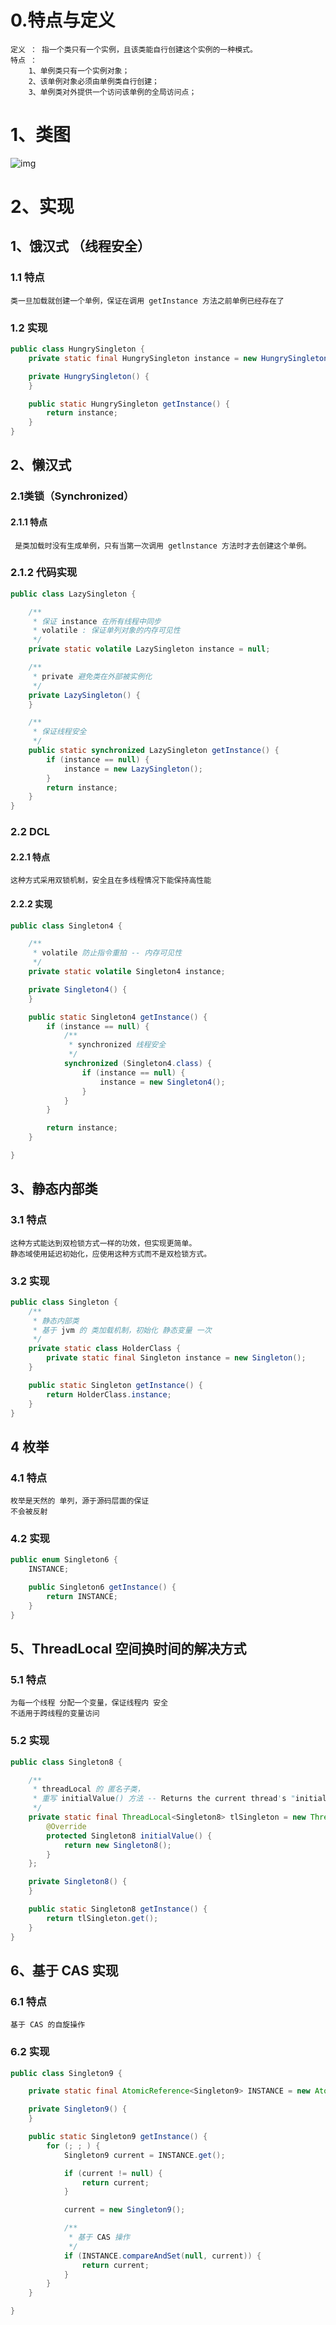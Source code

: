 # 0.特点与定义

~~~
定义 ： 指一个类只有一个实例，且该类能自行创建这个实例的一种模式。
特点 ： 
    1、单例类只有一个实例对象；
    2、该单例对象必须由单例类自行创建；
    3、单例类对外提供一个访问该单例的全局访问点；
~~~

# 1、类图

![img](IdeaProject/note/mca/typroImage/singltin_class.png)

# 2、实现

## 1、饿汉式 （线程安全）

### 1.1 特点

~~~
类一旦加载就创建一个单例，保证在调用 getInstance 方法之前单例已经存在了
~~~

### 1.2 实现

~~~java
public class HungrySingleton {
    private static final HungrySingleton instance = new HungrySingleton();

    private HungrySingleton() {
    }

    public static HungrySingleton getInstance() {
        return instance;
    }
}
~~~

## 2、懒汉式

### 2.1类锁（Synchronized）

#### 2.1.1 特点

~~~
 是类加载时没有生成单例，只有当第一次调用 getlnstance 方法时才去创建这个单例。
~~~

### 2.1.2 代码实现

~~~java
public class LazySingleton {

    /**
     * 保证 instance 在所有线程中同步
     * volatile : 保证单列对象的内存可见性
     */
    private static volatile LazySingleton instance = null;

    /**
     * private 避免类在外部被实例化
     */
    private LazySingleton() {
    }

    /**
     * 保证线程安全
     */
    public static synchronized LazySingleton getInstance() {
        if (instance == null) {
            instance = new LazySingleton();
        }
        return instance;
    }
}
~~~

### 2.2 DCL

#### 2.2.1 特点

~~~
这种方式采用双锁机制，安全且在多线程情况下能保持高性能
~~~

#### 2.2.2 实现

~~~java
public class Singleton4 {

    /**
     * volatile 防止指令重拍 -- 内存可见性
     */
    private static volatile Singleton4 instance;

    private Singleton4() {
    }

    public static Singleton4 getInstance() {
        if (instance == null) {
            /**
             * synchronized 线程安全
             */
            synchronized (Singleton4.class) {
                if (instance == null) {
                    instance = new Singleton4();
                }
            }
        }

        return instance;
    }

}
~~~

## 3、静态内部类

### 3.1 特点

~~~
这种方式能达到双检锁方式一样的功效，但实现更简单。
静态域使用延迟初始化，应使用这种方式而不是双检锁方式。
~~~

### 3.2 实现

~~~java
public class Singleton {
    /**
     * 静态内部类
     * 基于 jvm 的 类加载机制，初始化 静态变量 一次
     */
    private static class HolderClass {
        private static final Singleton instance = new Singleton();
    }

    public static Singleton getInstance() {
        return HolderClass.instance;
    }
}
~~~

## 4 枚举

### 4.1 特点

~~~
枚举是天然的 单列，源于源码层面的保证
不会被反射
~~~

### 4.2 实现

~~~java
public enum Singleton6 {
    INSTANCE;

    public Singleton6 getInstance() {
        return INSTANCE;
    }
}
~~~

## 5、ThreadLocal 空间换时间的解决方式

### 5.1 特点

~~~
为每一个线程 分配一个变量，保证线程内 安全
不适用于跨线程的变量访问
~~~

### 5.2 实现

~~~java
public class Singleton8 {

    /**
     * threadLocal 的 匿名子类，
     * 重写 initialValue() 方法 -- Returns the current thread's "initial value" for this thread-local variable.
     */
    private static final ThreadLocal<Singleton8> tlSingleton = new ThreadLocal<Singleton8>() {
        @Override
        protected Singleton8 initialValue() {
            return new Singleton8();
        }
    };

    private Singleton8() {
    }

    public static Singleton8 getInstance() {
        return tlSingleton.get();
    }
}
~~~

## 6、基于 CAS 实现

### 6.1 特点

~~~
基于 CAS 的自旋操作
~~~

### 6.2 实现

~~~java
public class Singleton9 {

    private static final AtomicReference<Singleton9> INSTANCE = new AtomicReference<Singleton9>();

    private Singleton9() {
    }

    public static Singleton9 getInstance() {
        for (; ; ) {
            Singleton9 current = INSTANCE.get();

            if (current != null) {
                return current;
            }

            current = new Singleton9();

            /**
             * 基于 CAS 操作
             */
            if (INSTANCE.compareAndSet(null, current)) {
                return current;
            }
        }
    }

}
~~~